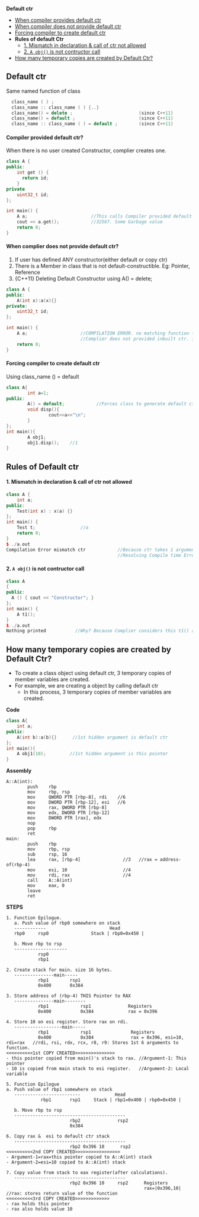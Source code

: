 **Default ctr**
- [When compiler provides default ctr](#w1)
- [When compiler does not provide default ctr](#w1)
- [Forcing compiler to create default ctr](#f)
- **Rules of default Ctr**
  - [1. Mismatch in declaration & call of ctr not allowed](#r1)
  - [2. `A obj()` is not contructor call](#r2)
- [How many temporary copies are created by Default Ctr?](#h)


## Default ctr
Same named function of class
```cpp
  class_name ( ) ;
  class_name :: class_name ( ) {..}
  class_name() = delete ;                         (since C++11)
  class_name() = default ;                        (since C++11)
  class_name :: class_name ( ) = default ;        (since C++11)
```

<a name=w1></a>
#### Compiler provided default ctr?
When there is no user created Constructor, complier creates one.
```cpp
class A {
public:
    int get () { 
      return id; 
    }
private    
    uint32_t id;    
};

int main() {
    A a;                        //This calls Compiler provided default ctr and member is initialized
    cout << a.get();            //32567. Some Garbage value
    return 0;
}
```

<a name=w2></a>
#### When complier does not provide default ctr?
1. If user has  defined ANY constructor(either default or copy ctr)
2. There is a Member in class that is not default-constructible. Eg: Pointer, Reference    
3. {C++11} Deleting Default Constructor using A() = delete;
```cpp
class A {
public:
    A(int x):a(x){}
private:
    uint32_t id;
};

int main() {
    A a;                    //COMPILATION ERROR. no matching function for call to 'A::A()'. Since user defined his own ctr
                            //Complier does not provided inbuilt ctr. if we remove ctr from class it will work
    return 0;
}
```

<a name=f></a>
#### Forcing compiler to create default ctr
Using class_name () = default
```c++
class A{
        int a=1;
public:
        A() = default;            //Forces class to generate default ctr
        void disp(){
                cout<<a<<"\n";
        }
};
int main(){
        A obj1;
        obj1.disp();    //1
}
```

## Rules of Default ctr
<a name=r1></a>
#### 1. Mismatch in declaration & call of ctr not allowed
```cpp
class A {
    int a;
public:
    Test(int x) : x(a) {}
};
int main() {
    Test t;                 //a
    return 0;
}
$ ./a.out
Compilation Error mismatch ctr            //Because ctr takes 1 argument but, a does not provide any argument.
                                          //Resolving Compile time Error. Test(int x=0). Making argument as default
```

<a name=r2></a>
#### 2. `A obj()` is not contructor call
```cpp
class A
{
public:
  A () { cout << "Constructor"; }
};
int main() {
    A t1();
}
$ ./a.out
Nothing printed           //Why? Because Complier considers this t1() as function declaration not ctr call.
```

<a name=h></a>
## How many temporary copies are created by Default Ctr?
- To create a class object using default ctr, 3 temporary copies of member variables are created.
- For example, we are creating a object by calling default ctr
  - In this process, 3 temporary copies of member variables are created.

**Code**
```cpp
class A{
    int a;
public:
    A(int b):a(b){}      //1st hidden argument is default ctr
};
int main(){
    A obj1(10);         //1st hidden argument is this pointer
}
```

**Assembly**
```assembly
A::A(int):
        push    rbp
        mov     rbp, rsp
        mov     QWORD PTR [rbp-8], rdi    //6
        mov     DWORD PTR [rbp-12], esi   //6
        mov     rax, QWORD PTR [rbp-8]
        mov     edx, DWORD PTR [rbp-12]
        mov     DWORD PTR [rax], edx
        nop
        pop     rbp
        ret
main:
        push    rbp
        mov     rbp, rsp
        sub     rsp, 16
        lea     rax, [rbp-4]                //3   //rax = address-of(rbp-4)
        mov     esi, 10                     //4
        mov     rdi, rax                    //4
        call    A::A(int)
        mov     eax, 0
        leave
        ret
```

**STEPS**
```
1. Function Epilogue.
   a. Push value of rbp0 somewhere on stack
   ------------                        Head
   rbp0     rsp0                Stack | rbp0=0x450 |
   
   b. Move rbp to rsp
   --------------------
            rsp0
            rbp1
            
2. Create stack for main. size 16 bytes.
   ---------------main-----
            rbp1        rsp1
            0x400       0x384
            
3. Store address of (rbp-4) THIS Pointer to RAX
   ---------------main--------
            rbp1            rsp1              Registers
            0x400           0x384             rax = 0x396
            
4. Store 10 on esi register. Store rax on rdi.
   ------------------main-----
            rbp1            rsp1               Registers
            0x400           0x384              rax = 0x396, esi=10, rdi=rax   //rdi, rsi, rdx, rcx, r8, r9: Stores 1st 6 arguments to function.
<<<<<<<<<<1st COPY CREATED>>>>>>>>>>>>>>>
- this pointer copied from main()'s stack to rax. //Argument-1: This pointer
- 10 is copied from main stack to esi register.   //Argument-2: Local variable
            
5. Function Epilogue
a. Push value of rbp1 somewhere on stack
   -------------------------             Head
             rbp1       rsp1     Stack | rbp1=0x400 | rbp0=0x450 |
   
   b. Move rbp to rsp
   ------------------------------------------
                        rbp2              rsp2
                        0x384           

6. Copy rax &  esi to default ctr stack
   ------------------------------------------
                        rbp2 0x396 10      rsp2
<<<<<<<<<<2nd COPY CREATED>>>>>>>>>>>>>>>>>
- Argument-1=rax=this pointer copied to A::A(int) stack
- Argument-2=esi=10 copied to A::A(int) stack

7. Copy value from stack to eax register(after calculations).
   ------------------------------------------
                        rbp2 0x396 10     rsp2      Registers
                                                    rax=|0x396,10|       //rax: stores return value of the function
<<<<<<<<<<3rd COPY CREATED>>>>>>>>>>>>>
- rax holds this pointer
- rax also holds value 10
```
